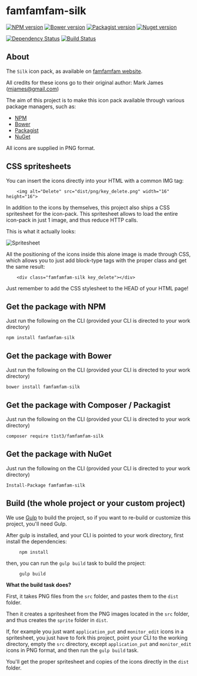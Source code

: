 famfamfam-silk
===============

[![NPM version](https://img.shields.io/npm/v/famfamfam-silk.svg)](https://www.npmjs.org/package/famfamfam-silk)
[![Bower version](https://img.shields.io/bower/v/famfamfam-silk.svg)](http://bower.io/search/?q=famfamfam-silk)
[![Packagist version](https://img.shields.io/packagist/v/t1st3/famfamfam-silk.svg)](https://packagist.org/packages/t1st3/famfamfam-silk)
[![Nuget version](https://img.shields.io/nuget/v/famfamfam-silk.svg)](https://www.nuget.org/packages/famfamfam-silk/)

[![Dependency Status](https://img.shields.io/david/dev/t1st3/famfamfam-silk.svg)](https://david-dm.org/t1st3/famfamfam-silk)
[![Build Status](https://img.shields.io/travis/t1st3/famfamfam-silk.svg)](https://travis-ci.org/t1st3/famfamfam-silk)




About
----------

The `Silk` icon pack, as available on [famfamfam website](http://www.famfamfam.com/lab/icons/silk/).

All credits for these icons go to their original author: Mark James (mjames@gmail.com)

The aim of this project is to make this icon pack available through various package managers, such as:

- [NPM](https://npmjs.org)
- [Bower](http://bower.io)
- [Packagist](https://packagist.org)
- [NuGet](https://www.nuget.org)


All icons are supplied in PNG format.



CSS spritesheets
----------

You can insert the icons directly into your HTML with a common IMG tag:

```
    <img alt="Delete" src="dist/png/key_delete.png" width="16" height="16">
```


In addition to the icons by themselves, this project also ships a CSS spritesheet for the icon-pack. This spritesheet allows to load the entire icon-pack in just 1 image, and thus reduce HTTP calls.

This is what it actually looks:

![Spritesheet](https://raw.githubusercontent.com/t1st3/famfamfam-silk/master/dist/sprite/famfamfam-silk.png)


All the positioning of the icons inside this alone image is made through CSS, which allows you to just add block-type tags with the proper class and get the same result:

```
    <div class="famfamfam-silk key_delete"></div>
```

Just remember to add the CSS stylesheet to the HEAD of your HTML page!



Get the package with NPM
----------

Just run the following on the CLI (provided your CLI is directed to your work directory)

```
npm install famfamfam-silk
```



Get the package with Bower
----------

Just run the following on the CLI (provided your CLI is directed to your work directory)

```
bower install famfamfam-silk
```


Get the package with Composer / Packagist
----------

Just run the following on the CLI (provided your CLI is directed to your work directory)

```
composer require t1st3/famfamfam-silk
```


Get the package with NuGet
----------

Just run the following on the CLI (provided your CLI is directed to your work directory)

```
Install-Package famfamfam-silk
```


Build (the whole project or your custom project)
----------


We use [Gulp](http://gulpjs.com/) to build the project, so if you want to re-build or customize this project, you'll need Gulp.

After gulp is installed, and your CLI is pointed to your work directory, first install the dependencies:

```
     npm install
```


then, you can run the `gulp build` task to build the project:


```
     gulp build
```




**What the build task does?**

First, it takes PNG files from the `src` folder, and pastes them to the `dist` folder.

Then it creates a spritesheet from the PNG images located in the `src` folder, and thus creates the `sprite` folder in `dist`.

If, for example you just want `application_put` and `monitor_edit` icons in a spritesheet, you just have to fork this project, point your CLI to the working directory, 
empty the `src` directory, except `application_put` and `monitor_edit` icons in PNG format, and then run the `gulp build` task.

You'll get the proper spritesheet and copies of the icons directly in the `dist` folder.
